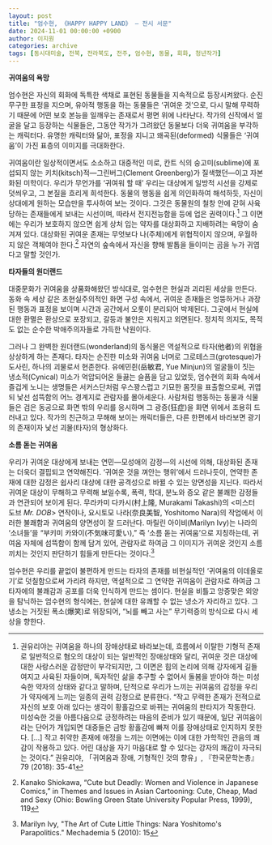 ```yaml
---
layout: post
title: "엄수현, 《HAPPY HAPPY LAND》 — 전시 서문"
date: 2024-11-01 00:00:00 +0900
author: 이지원
categories: archive
tags: [동시대미술, 전북, 전라북도, 전주, 엄수현, 동물, 회화, 청년작가]
---
```


**귀여움의 욕망**

엄수현은 자신의 회화에 독특한 색채로 표현된 동물들을 지속적으로 등장시켜왔다. 순진무구한 표정을 지으며, 유아적 행동을 하는 동물들은 ‘귀여운 것’으로, 다시 말해 무력하기 때문에 어떤 보호 본능을 일깨우는 존재로서 평면 위에 나타난다. 작가의 신작에서 얼굴을 달고 등장하는 식물들은, 그동안 작가가 그려왔던 동물보다 더욱 귀여움을 부각하는 캐릭터다. 유명한 캐릭터와 닮아, 표정을 지니고 왜곡된(deformed) 식물들은 ‘귀여움’이 가진 표층의 이미지를 극대화한다.

귀여움이란 일상적이면서도 소소하고 대중적인 미로, 칸트 식의 숭고미(sublime)에 포섭되지 않는 키치(kitsch)적—그린버그(Clement Greenberg)가 질색했던—이고 자본화된 미학이다. 우리가 무언가를 ‘귀여워 할 때’ 우리는 대상에게 일방적 시선을 강제로 덧씌우고, 그 본질을 흐리게 희석한다. 동물의 행동을 쉽게 의인화하여 해석하듯, 자신이 상대에게 원하는 모습만을 투사하여 보는 것이다. 그것은 동물원의 철창 안에 갇혀 사육당하는 존재들에게 보내는 시선이며, 따라서 전지전능함을 등에 업은 권력이다.[^1] 그 이면에는 우리가 보호하지 않으면 쉽게 상처 입는 약자를 대상화하고 지배하려는 욕망이 숨겨져 있다. 대상화된 귀여운 존재는 무엇보다 나(주체)에게 위협적이지 않으며, 우월하지 않은 객체여야 한다.[^2] 자연의 숲속에서 자신을 향해 발톱을 들이미는 곰을 누가 귀엽다고 말할 것인가.

**타자들의 원더랜드**

대중문화가 귀여움을 상품화해왔던 방식대로, 엄수현은 현실과 괴리된 세상을 만든다. 동화 속 세상 같은 초현실주의적인 화면 구성 속에서, 귀여운 존재들은 엉뚱하거나 과장된 행동과 표정을 보이며 시간과 공간에서 오롯이 분리되어 박제된다. 그곳에서 현실에 대한 환멸은 환상으로 포장되고, 갈등과 불안은 지워지고 외면된다. 정치적 의지도, 목적도 없는 순수한 박애주의자들로 가득한 낙원이다.

그러나 그 완벽한 원더랜드(wonderland)의 동식물은 역설적으로 타자(他者)의 위협을 상상하게 하는 존재다. 타자는 순진한 미소와 귀여움 너머로 그로테스크(grotesque)가 도사린, 하나의 괴물로서 현존한다. 유에민쥔(岳敏君, Yue Minjun)의 얼굴들이 짓는 냉소적(Cynical) 미소가 억압되어온 들끓는 슬픔을 담고 있었듯, 엄수현의 회화 속에서 즐겁게 노니는 생명들은 서커스단처럼 우스꽝스럽고 기묘한 몸짓을 표출함으로써, 귀엽되 낯선 섬뜩함의 어느 경계지로 관람자를 몰아세운다. 사람처럼 행동하는 동물과 식물들은 검은 동공으로 화면 밖의 우리를 응시하며 그 광증(狂症)을 화면 위에서 조용히 드러내고 있다. 작가의 친근하고 무해해 보이는 캐릭터들은, 다른 한편에서 바라보면 광기의 존재이자 낯선 괴물(타자)의 형상화다.

**소름 돋는 귀여움**

우리가 귀여운 대상에게 보내는 연민—모성애의 감정—의 시선에 의해, 대상화된 존재는 더욱더 결핍되고 연약해진다. ‘귀여운 것을 껴안는 행위’에서 드러나듯이, 연약한 존재에 대한 감정은 쉽사리 대상에 대한 공격성으로 바뀔 수 있는 양면성을 지닌다. 따라서 귀여운 대상이 무해하고 무력해 보일수록, 폭력, 학대, 분노와 증오 같은 불쾌한 감정들과 연관되어 보이게 된다. 무라카미 다카시(村上隆, Murakami Takashi)의 <미스터 도브 _Mr. DOB_> 연작이나, 요시토모 나라(奈良美智, Yoshitomo Nara)의 작업에서 이러한 불쾌함과 귀여움의 양면성이 잘 드러난다. 마릴린 아이비(Marilyn Ivy)는 나라의 ‘소녀들’을 “부키미 카와이(不気味可愛い),” 즉 ‘소름 돋는 귀여움’으로 지칭하는데, 귀여움 자체에 섬뜩함이 함께 담겨 있어, 관람자로 하여금 그 이미지가 귀여운 것인지 소름끼치는 것인지 판단하기 힘들게 만든다는 것이다.[^3]

엄수현은 우리를 끝없이 불편하게 만드는 타자의 존재를 비현실적인 ‘귀여움의 이데올로기’로 덧칠함으로써 가리려 하지만, 역설적으로 그 연약한 귀여움이 관람자로 하여금 그 타자에의 불쾌감과 공포를 더욱 인식하게 만드는 셈이다. 현실을 비틀고 앙증맞은 외양을 탐닉하는 엄수현의 형식에는, 현실에 대한 유쾌할 수 없는 냉소가 자리하고 있다. 그 냉소는 거짓된 폭소(爆笑)로 위장되어, “뇌를 빼고 사는” 무기력증의 방식으로 다시 세상을 향한다.


[^1]: 권유리야는 귀여움을 하나의 장애상태로 바라보는데, 흐름에서 이탈한 기형적 존재로 일반적으로 혐오의 대상이 되는 일반적인 장애상태와 달리, 귀여운 것은 대상에 대한 사랑스러운 감정만이 부각되지만, 그 이면은 힘의 논리에 의해 강자에게 길들여지고 사육된 자들이며, 독자적인 삶을 추구할 수 없어서 돌봄을 받아야 하는 미성숙한 약자의 상태와 같다고 말하며, 단적으로 우리가 느끼는 귀여움의 감정을 우리가 약자에게 느끼는 일종의 권력 감정으로 분류한다. “작고 무력한 존재가 전적으로 자신의 보호 아래 있다는 생각이 황홀감으로 바뀌는 귀여움의 판타지가 작동한다. 미성숙한 것을 아름다움으로 긍정하려는 마음의 준비가 있기 때문에, 일단 귀여움이라는 단어가 개입되면 대중들은 금방 황홀감에 빠져 이를 장애상태로 인지하지 못한다. [...] 작고 취약한 존재에 애정을 느끼는 이면에는 이에 대한 가학적인 관음의 쾌감이 작용하고 있다. 어린 대상을 자기 마음대로 할 수 있다는 강자의 쾌감이 자극되는 것이다.” 권유리야, 「귀여움과 장애, 기형적인 것의 향유」, 『한국문학논총』 79 (2018): 35-41
    
[^2]: Kanako Shiokawa, “Cute but Deadly: Women and Violence in Japanese Comics,” in Themes and Issues in Asian Cartooning: Cute, Cheap, Mad and Sexy (Ohio: Bowling Green State University Popular Press, 1999), 119
    
[^3]: Marilyn Ivy, "The Art of Cute Little Things: Nara Yoshitomo's Parapolitics." Mechademia 5 (2010): 15
